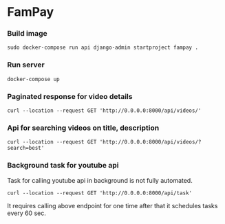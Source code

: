 # FamPay

### Build image

```
sudo docker-compose run api django-admin startproject fampay .
```
### Run server

```
docker-compose up       
```

### Paginated response for video details

```
curl --location --request GET 'http://0.0.0.0:8000/api/videos/'     
```

### Api for searching videos on title, description
```
curl --location --request GET 'http://0.0.0.0:8000/api/videos/?search=best'  
```

### Background task for youtube api

Task for calling youtube api in background is not fully automated.
```
curl --location --request GET 'http://0.0.0.0:8000/api/task'
```
It requires calling above endpoint for one time after that it schedules tasks every 60 sec.

